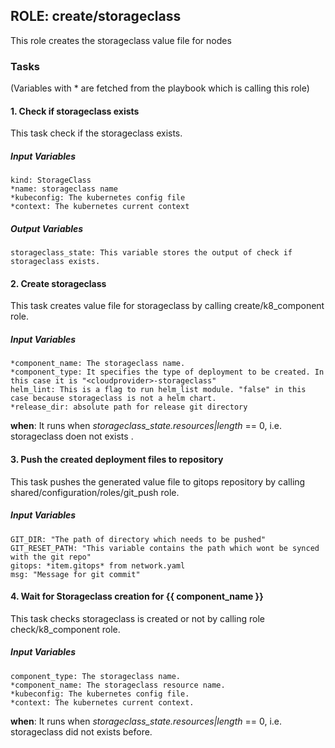 ## ROLE: create/storageclass
This role creates the storageclass value file for nodes

### Tasks
(Variables with * are fetched from the playbook which is calling this role)
#### 1. Check if storageclass exists
This task check if the storageclass exists.
##### Input Variables

    kind: StorageClass
    *name: storageclass name
    *kubeconfig: The kubernetes config file
    *context: The kubernetes current context

##### Output Variables

    storageclass_state: This variable stores the output of check if storageclass exists.

#### 2. Create storageclass
This task creates value file for storageclass by calling create/k8_component role.
##### Input Variables

    *component_name: The storageclass name.
    *component_type: It specifies the type of deployment to be created. In this case it is "<cloudprovider>-storageclass"
    helm_lint: This is a flag to run helm_list module. "false" in this case because storageclass is not a helm chart.
    *release_dir: absolute path for release git directory

**when**:  It runs when *storageclass_state.resources|length* == 0, i.e. storageclass doen not exists .

#### 3. Push the created deployment files to repository
This task pushes the generated value file to gitops repository by calling shared/configuration/roles/git_push role.
##### Input Variables
    GIT_DIR: "The path of directory which needs to be pushed"    
    GIT_RESET_PATH: "This variable contains the path which wont be synced with the git repo"
    gitops: *item.gitops* from network.yaml
    msg: "Message for git commit"

#### 4. Wait for Storageclass creation for {{ component_name }}
This task checks storageclass is created or not by calling role check/k8_component role. 
##### Input Variables

    component_type: The storageclass name.
    *component_name: The storageclass resource name.
    *kubeconfig: The kubernetes config file.
    *context: The kubernetes current context.

**when**:  It runs when *storageclass_state.resources|length* == 0, i.e. storageclass did not exists before.
